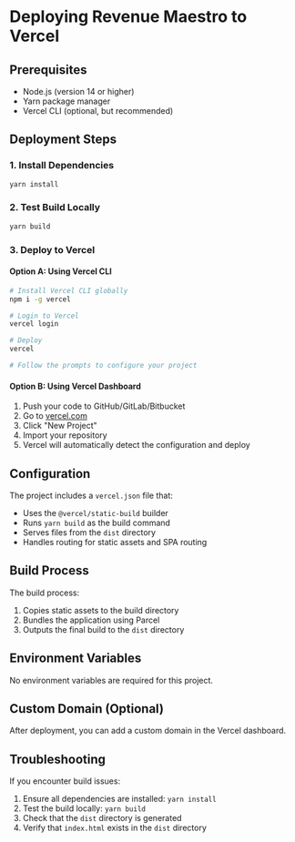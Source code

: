 # Deploying Revenue Maestro to Vercel

## Prerequisites
- Node.js (version 14 or higher)
- Yarn package manager
- Vercel CLI (optional, but recommended)

## Deployment Steps

### 1. Install Dependencies
```bash
yarn install
```

### 2. Test Build Locally
```bash
yarn build
```

### 3. Deploy to Vercel

#### Option A: Using Vercel CLI
```bash
# Install Vercel CLI globally
npm i -g vercel

# Login to Vercel
vercel login

# Deploy
vercel

# Follow the prompts to configure your project
```

#### Option B: Using Vercel Dashboard
1. Push your code to GitHub/GitLab/Bitbucket
2. Go to [vercel.com](https://vercel.com)
3. Click "New Project"
4. Import your repository
5. Vercel will automatically detect the configuration and deploy

## Configuration

The project includes a `vercel.json` file that:
- Uses the `@vercel/static-build` builder
- Runs `yarn build` as the build command
- Serves files from the `dist` directory
- Handles routing for static assets and SPA routing

## Build Process

The build process:
1. Copies static assets to the build directory
2. Bundles the application using Parcel
3. Outputs the final build to the `dist` directory

## Environment Variables

No environment variables are required for this project.

## Custom Domain (Optional)

After deployment, you can add a custom domain in the Vercel dashboard.

## Troubleshooting

If you encounter build issues:
1. Ensure all dependencies are installed: `yarn install`
2. Test the build locally: `yarn build`
3. Check that the `dist` directory is generated
4. Verify that `index.html` exists in the `dist` directory 